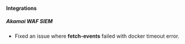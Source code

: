 #### Integrations

##### Akamai WAF SIEM


- Fixed an issue where **fetch-events** failed with docker timeout error.
